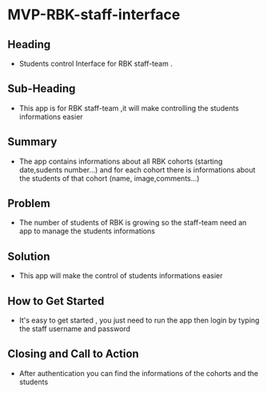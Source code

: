 # MVP-RBK-staff-interface


## Heading ##
- Students control Interface for RBK staff-team  .


## Sub-Heading ##
- This app is for RBK staff-team ,it will make controlling the students informations easier


## Summary ##
- The app contains informations about all RBK cohorts (starting date,sudents number...) and for each cohort there is informations about the students of that cohort (name, image,comments...)

## Problem ##
- The number of students of  RBK  is growing  so the staff-team need an app to manage the students informations 

## Solution ##
- This app will make the control of students informations easier


## How to Get Started ##
- It's easy to get started , you just need to run the app then login by typing the  staff username and password 

## Closing and Call to Action ##
- After authentication you can find the informations of the cohorts and the students